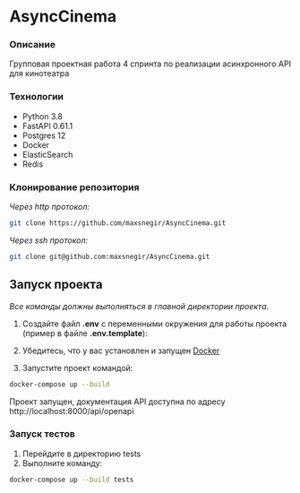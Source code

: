 # AsyncCinema

### Описание
Групповая проектная работа 4 спринта по реализации асинхронного API для кинотеатра

### Технологии

- Python 3.8
- FastAPI 0.61.1
- Postgres 12
- Docker
- ElasticSearch
- Redis

### Клонирование репозитория

*Через http протокол:*

```bash
git clone https://github.com/maxsnegir/AsyncCinema.git
```

*Через ssh протокол:*

```bash
git clone git@github.com:maxsnegir/AsyncCinema.git
```

## Запуск проекта

_Все команды должны выполняться в главной директории проекта._

1. Создайте файл **.env** с переменными окружения для работы проекта (пример в файле **.env.template**):

2. Убедитесь, что у вас
   установлен и запущен [Docker](https://www.docker.com/products/docker-desktop)
3. Запустите проект командой:

```bash
docker-compose up --build 
```

Проект запущен, документация API доступна по адресу http://localhost:8000/api/openapi

### Запуск тестов
1. Перейдите в директорию tests
2. Выполните команду:
```bash
docker-compose up --build tests
```
